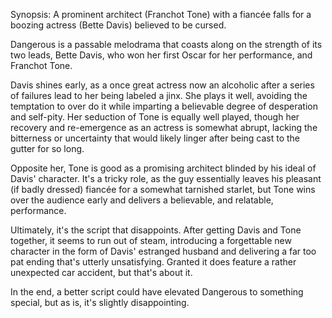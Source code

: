 Synopsis: A prominent architect (Franchot Tone) with a fiancée falls for a boozing actress (Bette Davis) believed to be cursed.

Dangerous is a passable melodrama that coasts along on the strength of its two leads, Bette Davis, who won her first Oscar for her performance, and Franchot Tone.

Davis shines early, as a once great actress now an alcoholic after a series of failures lead to her being labeled a jinx. She plays it well, avoiding the temptation to over do it while imparting a believable degree of desperation and self-pity. Her seduction of Tone is equally well played, though her recovery and re-emergence as an actress is somewhat abrupt, lacking the bitterness or uncertainty that would likely linger after being cast to the gutter for so long.

Opposite her, Tone is good as a promising architect blinded by his ideal of Davis' character. It's a tricky role, as the guy essentially leaves his pleasant (if badly dressed) fiancée for a somewhat tarnished starlet, but Tone wins over the audience early and delivers a believable, and relatable, performance.

Ultimately, it's the script that disappoints. After getting Davis and Tone together, it seems to run out of steam, introducing a forgettable new character in the form of Davis' estranged  husband and delivering a far too pat ending that's utterly unsatisfying. Granted it does feature a rather unexpected car accident, but that's about it.

In the end, a better script could have elevated Dangerous to something special, but as is, it's slightly disappointing.



